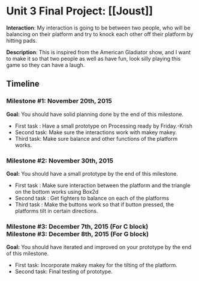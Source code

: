 <h1>Unit 3 Final Project: [[Joust]]</h1>

<strong>Interaction</strong>: My interaction is going to be between two people, who will be balancing on their platform and try to knock each other off their platform by hitting pads. 

<strong>Description</strong>: This is inspired from the American Gladiator show, and I want to make it so that two people as well as have fun, look silly playing this game so they can have a laugh. 

<h2>Timeline</h2>

<div>
  <h3>Milestone #1: November 20th, 2015 </h3>
  <strong>Goal:</strong> You should have solid planning done by the end of this milestone.
  <ul>
    <li>First task : Have a small prototype on Processing ready by Friday.-Krish</li>
    <li>Second task: Make sure the interactions work with makey makey.</li>
    <li>Third task: Make sure balance and other functions of the platform works.</li>
  </ul>
</div>

<p>
  <h3>Milestone #2: November 30th, 2015 </h3>
  <strong>Goal:</strong> You should have a small prototype by the end of this milestone.
  <ul>
    <li>First task : Make sure interaction between the platform and the triangle on 	the bottom works using Box2d </li>
    <li>Second task : Get fighters to balance on each of the platforms </li>
    <li>Third task : Make the buttons work so that if button pressed, the platforms        	tilt in certain directions. </li>
  </ul>
</p>

<div>
  <h3>Milestone #3: December 7th, 2015 (For C block)</br>
  Milestone #3: December 8th, 2015 (For G block) </h3>
  <strong>Goal:</strong> You should have iterated and improved on your prototype by the end of this milestone.
  <ul>
    <li>First task: Incorporate makey makey for the tilting of the platform.</li>
    <li>Second task: Final testing of prototype.</li> 
  </ul>
</div>
